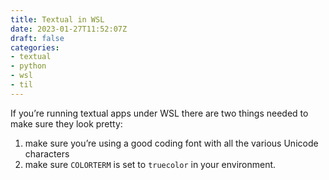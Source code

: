 ```yaml
---
title: Textual in WSL
date: 2023-01-27T11:52:07Z
draft: false
categories:
- textual
- python
- wsl
- til
---
```

If you’re running textual apps under WSL there are two things needed to make sure they look pretty: 

1. make sure you’re using a good coding font with all the various Unicode characters
2. make sure `COLORTERM` is set to `truecolor` in your environment. 